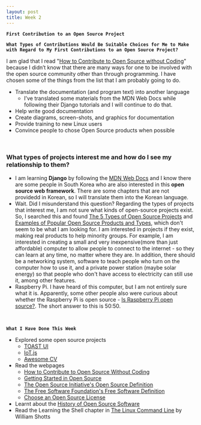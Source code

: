 ```yaml
---
layout: post
title: Week 2
---
```


**`First Contribution to an Open Source Project`**

**`What Types of Contributions Would Be Suitable Choices for Me to Make with Regard to My First Contributions to an Open Source Project?`**

I am glad that I read "[How to Contribute to Open Source without Coding](https://icontribute.wordpress.com/how-to-contribute-to-open-source-without-coding/)" because I didn’t know that there are many ways for one to be involved with the open source community other than through programming. I have chosen some of the things from the list that I am probably going to do.

  - Translate the documentation (and program text) into another language  
    - I’ve translated some materials from the MDN Web Docs while following their Django tutorials and I will continue to do that.
  - Help write good documentation  
  - Create diagrams, screen-shots, and graphics for documentation
  - Provide training to new Linux users
  - Convince people to chose Open Source products when possible
  
&nbsp;
&nbsp;

### What types of projects interest me and how do I see my relationship to them?
    
  - I am learning **Django** by following the [MDN Web Docs](https://developer.mozilla.org/en-US/docs/Learn/Server-side/Django) and I know there are some people in South Korea who are also interested in this **open source web framework**. There are some chapters that are not providedd in Korean, so I will translate them into the Korean language.
  - Wait. Did I misunderstand this question? Regarding the types of projects that interest me, I am not sure what kinds of open-source projects exist. So, I searched this and found [The 5 Types of Open Source Projects](https://wackowiki.org/doc/org/articles/5typesopensourceprojects) and [
  Examples of Popular Open Source Products and Types](https://www.nibusinessinfo.co.uk/content/examples-popular-open-source-products-and-types), which don't seem to be what I am looking for. I am interested in projects if they exist, making real products to help minority groups. For example, I am interested in creating a small and very inexpensive(more than just affordable) computer to allow people to connect to the internet - so they can learn at any time, no matter where they are. In addition, there should be a networking system, software to teach people who turn on the computer how to use it, and a private power station (maybe solar energy) so that people who don't have access to electricity can still use it, among other features.
  - Raspberry Pi. I have heard of this computer, but I am not entirely sure what it is. Apparently, some other people also were curious about whether the Raspberry Pi is open source - [Is Raspberry Pi open source?](  https://www.google.com/search?rlz=1C5CHFA_enUS784US785&sxsrf=ACYBGNR9Tz-a6e_fU3OdTdIaLZTvcPaCbw%3A1568165866585&ei=6k94XaumI_Gg_QbBvYa4Bw&q=raspberry+pi+open+source&oq=ras&gs_l=psy-ab.3.0.35i39l2j0i67l3j0i20i263j0i67l2j0l2.223223.225056..225859...1.4..0.89.331.4......0....1..gws-wiz.......0i71j0i131j0i10.8nH32XVWR50). The short answer to this is 50:50.

&nbsp;
&nbsp;
&nbsp;

**`What I Have Done This Week`**
  - Explored some open source projects
    - [TOAST UI](https://ui.toast.com/)
    - [IoT.js](https://iotjs.net/)
    - [Awesome CV](https://github.com/posquit0/Awesome-CV)  
  - Read the webpages
    - [How to Contribute to Open Source Without Coding](https://icontribute.wordpress.com/how-to-contribute-to-open-source-without-coding/)
    - [Getting Started in Open Source](https://blog.newrelic.com/engineering/open-source_gettingstarted/)  
    - [The Open Source Initiative's Open Source Definition](https://opensource.org/osd)
    - [The Free Software Foundation's Free Software Definition](https://www.gnu.org/philosophy/free-sw.en.html)
    - [Choose an Open Source License](https://choosealicense.com/)
  - Learnt about the [History of Open Source Software](http://www.compsci.hunter.cuny.edu/~sweiss/course_materials/csci395.86/slides/history.html#1)
  - Read the Learning the Shell chapter in [The Linux Command Line](http://linuxcommand.org/index.php) by William Shotts

  
